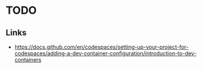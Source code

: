 # TODO

## Links

- https://docs.github.com/en/codespaces/setting-up-your-project-for-codespaces/adding-a-dev-container-configuration/introduction-to-dev-containers
